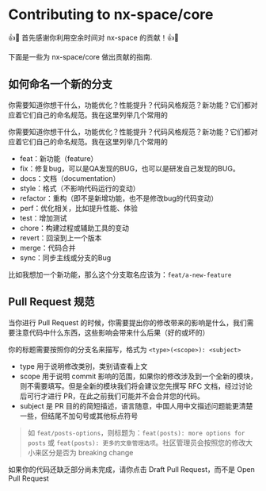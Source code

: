 # Contributing to nx-space/core

👍🎉 首先感谢你利用空余时间对 nx-space 的贡献！👍🎉

下面是一些为 nx-space/core 做出贡献的指南.

## 如何命名一个新的分支

你需要知道你想干什么，功能优化？性能提升？代码风格规范？新功能？它们都对应着它们自己的命名规范。我在这里列举几个常用的

你需要知道你想干什么，功能优化？性能提升？代码风格规范？新功能？它们都对应着它们自己的命名规范。我在这里列举几个常用的

- feat：新功能（feature）
- fix：修复bug，可以是QA发现的BUG，也可以是研发自己发现的BUG。
- docs：文档（documentation）
- style：格式（不影响代码运行的变动）
- refactor：重构（即不是新增功能，也不是修改bug的代码变动）
- perf：优化相关，比如提升性能、体验
- test：增加测试
- chore：构建过程或辅助工具的变动
- revert：回滚到上一个版本
- merge：代码合并
- sync：同步主线或分支的Bug

比如我想加一个新功能，那么这个分支取名应该为：`feat/a-new-feature`

## Pull Request 规范

当你进行 Pull Request 的时候，你需要提出你的修改带来的影响是什么，我们需要注意代码中什么东西，这些影响会带来什么后果（好的或坏的）

你的标题需要按照你的分支名来描写，格式为 `<type>(<scope>): <subject>`

- type 用于说明修改类别，类别请查看上文
- scope 用于说明 commit 影响的范围，如果你的修改涉及到一个全新的模块，则不需要填写。但是全新的模块我们将会建议您先撰写 RFC 文档，经过讨论后可行才进行 PR，在此之前我们可能并不会合并您的代码。
- subject 是 PR 目的的简短描述，语言随意，中国人用中文描述问题能更清楚一些，但结尾不加句号或其他标点符号

> 如 `feat/posts-options`，则标题为：`feat(posts): more options for posts` 或 `feat(posts): 更多的文章管理选项`。社区管理员会按照您的修改大小来区分是否为 breaking change

如果你的代码还缺乏部分尚未完成，请你点击 Draft Pull Request，而不是 Open Pull Request
